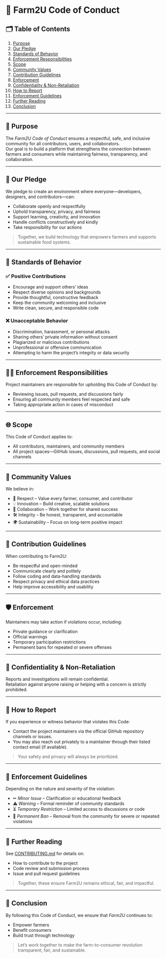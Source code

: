 # 🌾 Farm2U Code of Conduct  

## 🗂 Table of Contents  
1. [Purpose](#purpose)  
2. [Our Pledge](#our-pledge)  
3. [Standards of Behavior](#standards-of-behavior)  
4. [Enforcement Responsibilities](#enforcement-responsibilities)  
5. [Scope](#scope)  
6. [Community Values](#community-values)  
7. [Contribution Guidelines](#contribution-guidelines)  
8. [Enforcement](#enforcement)  
9. [Confidentiality & Non-Retaliation](#confidentiality--non-retaliation)  
10. [How to Report](#how-to-report)  
11. [Enforcement Guidelines](#enforcement-guidelines)  
12. [Further Reading](#further-reading)  
13. [Conclusion](#conclusion)  

---

## 🌟 Purpose  
The *Farm2U Code of Conduct* ensures a respectful, safe, and inclusive community for all contributors, users, and collaborators.  
Our goal is to build a platform that strengthens the connection between farmers and consumers while maintaining fairness, transparency, and collaboration.  

---

## 🤝 Our Pledge  
We pledge to create an environment where everyone—developers, designers, and contributors—can:  
- Collaborate openly and respectfully  
- Uphold transparency, privacy, and fairness  
- Support learning, creativity, and innovation  
- Handle conflicts constructively and kindly  
- Take responsibility for our actions  

> Together, we build technology that empowers farmers and supports sustainable food systems.  

---

## 🚦 Standards of Behavior  

### ✅ Positive Contributions  
- Encourage and support others’ ideas  
- Respect diverse opinions and backgrounds  
- Provide thoughtful, constructive feedback  
- Keep the community welcoming and inclusive  
- Write clean, secure, and responsible code  

### ❌ Unacceptable Behavior  
- Discrimination, harassment, or personal attacks  
- Sharing others’ private information without consent  
- Plagiarized or malicious contributions  
- Unprofessional or offensive communication  
- Attempting to harm the project’s integrity or data security  

---

## 👩‍⚖ Enforcement Responsibilities  
Project maintainers are responsible for upholding this Code of Conduct by:  
- Reviewing issues, pull requests, and discussions fairly  
- Ensuring all community members feel respected and safe  
- Taking appropriate action in cases of misconduct  

---

## 🌐 Scope  
This Code of Conduct applies to:  
- All contributors, maintainers, and community members  
- All project spaces—GitHub issues, discussions, pull requests, and social channels  

---

## 🌱 Community Values  
We believe in:  
- 🌾 Respect – Value every farmer, consumer, and contributor  
- 💡 Innovation – Build creative, scalable solutions  
- 🤝 Collaboration – Work together for shared success  
- 🛠 Integrity – Be honest, transparent, and accountable  
- 🌍 Sustainability – Focus on long-term positive impact  

---

## 📌 Contribution Guidelines  
When contributing to Farm2U:  
- Be respectful and open-minded  
- Communicate clearly and politely  
- Follow coding and data-handling standards  
- Respect privacy and ethical data practices  
- Help improve accessibility and usability  

---

## 🛡 Enforcement  
Maintainers may take action if violations occur, including:  
- Private guidance or clarification  
- Official warnings  
- Temporary participation restrictions  
- Permanent bans for repeated or severe offenses  

---

## 🤫 Confidentiality & Non-Retaliation  
Reports and investigations will remain confidential.  
Retaliation against anyone raising or helping with a concern is strictly prohibited.  

---

## 📢 How to Report  
If you experience or witness behavior that violates this Code:  
- Contact the project maintainers via the official GitHub repository channels or issues.  
- You may also reach out privately to a maintainer through their listed contact email (if available).  

> Your safety and privacy will always be prioritized.  

---

## 📖 Enforcement Guidelines  
Depending on the nature and severity of the violation:  
- ✏ *Minor Issue* – Clarification or educational feedback  
- ⚠ *Warning* – Formal reminder of community standards  
- ⏳ *Temporary Restriction* – Limited access to discussions or code  
- 🚫 *Permanent Ban* – Removal from the community for severe or repeated violations  

---

## 📘 Further Reading  
See [CONTRIBUTING.md](./CONTRIBUTING.md) for details on:  
- How to contribute to the project  
- Code review and submission process  
- Issue and pull request guidelines  

> Together, these ensure Farm2U remains ethical, fair, and impactful.  

---

## 🌟 Conclusion  
By following this Code of Conduct, we ensure that *Farm2U* continues to:  
- Empower farmers  
- Benefit consumers  
- Build trust through technology  

> Let’s work together to make the farm-to-consumer revolution transparent, fair, and sustainable.
